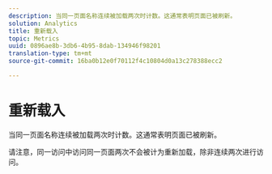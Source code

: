 ```yaml
---
description: 当同一页面名称连续被加载两次时计数。这通常表明页面已被刷新。
solution: Analytics
title: 重新载入
topic: Metrics
uuid: 0896ae8b-3db6-4b95-8dab-134946f98201
translation-type: tm+mt
source-git-commit: 16ba0b12e0f70112f4c10804d0a13c278388ecc2

---
```



# 重新载入

当同一页面名称连续被加载两次时计数。这通常表明页面已被刷新。

请注意，同一访问中访问同一页面两次不会被计为重新加载，除非连续两次进行访问。
